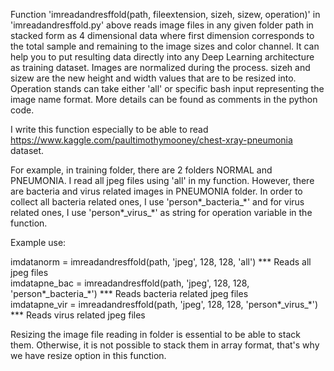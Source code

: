 Function 'imreadandresffold(path, fileextension, sizeh, sizew, operation)' in 'imreadandresffold.py' above reads image files in any given folder path in stacked form as 4 dimensional data where first dimension corresponds to the total sample and remaining to the image sizes and color channel. It can help you to put resulting data directly into any Deep Learning architecture as training dataset. Images are normalized during the process. sizeh and sizew are the new height and width values that are to be resized into. Operation stands can take either 'all' or specific bash input representing the image name format. More details can be found as comments in the python code.

I write this function especially to be able to read https://www.kaggle.com/paultimothymooney/chest-xray-pneumonia dataset. 

For example, in training folder, there are 2 folders NORMAL and PNEUMONIA. I read all jpeg files using 'all' in my function. However, there are bacteria and virus related images in PNEUMONIA folder. In order to collect all bacteria related ones, I use 'person\*\_bacteria\_\*' and for virus related ones, I use 'person\*\_virus\_\*' as string for operation variable in the function. 

Example use:

imdatanorm = imreadandresffold(path, 'jpeg', 128, 128, 'all') *** Reads all jpeg files   
imdatapne_bac = imreadandresffold(path, 'jpeg', 128, 128, 'person\*\_bacteria\_\*') *** Reads bacteria related jpeg files  
imdatapne_vir = imreadandresffold(path, 'jpeg', 128, 128, 'person\*\_virus\_\*') *** Reads virus related jpeg files  

Resizing the image file reading in folder is essential to be able to stack them. Otherwise, it is not possible to stack them in array format, that's why we have resize option in this function.
